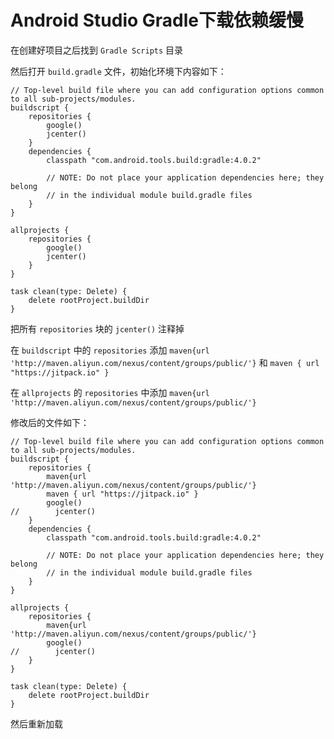 # Android Studio Gradle下载依赖缓慢

在创建好项目之后找到 `Gradle Scripts` 目录

然后打开 `build.gradle` 文件，初始化环境下内容如下：

```
// Top-level build file where you can add configuration options common to all sub-projects/modules.
buildscript {
    repositories {
        google()
        jcenter()
    }
    dependencies {
        classpath "com.android.tools.build:gradle:4.0.2"

        // NOTE: Do not place your application dependencies here; they belong
        // in the individual module build.gradle files
    }
}

allprojects {
    repositories {
        google()
        jcenter()
    }
}

task clean(type: Delete) {
    delete rootProject.buildDir
}
```

把所有 `repositories` 块的 `jcenter()` 注释掉

在 `buildscript` 中的 `repositories` 添加 `maven{url 'http://maven.aliyun.com/nexus/content/groups/public/'}` 和 `maven { url "https://jitpack.io" }`

在 `allprojects` 的 `repositories` 中添加 `maven{url 'http://maven.aliyun.com/nexus/content/groups/public/'}` 

修改后的文件如下：

```
// Top-level build file where you can add configuration options common to all sub-projects/modules.
buildscript {
    repositories {
        maven{url 'http://maven.aliyun.com/nexus/content/groups/public/'}
        maven { url "https://jitpack.io" }
        google()
//        jcenter()
    }
    dependencies {
        classpath "com.android.tools.build:gradle:4.0.2"

        // NOTE: Do not place your application dependencies here; they belong
        // in the individual module build.gradle files
    }
}

allprojects {
    repositories {
        maven{url 'http://maven.aliyun.com/nexus/content/groups/public/'}
        google()
//        jcenter()
    }
}

task clean(type: Delete) {
    delete rootProject.buildDir
}
```

然后重新加载